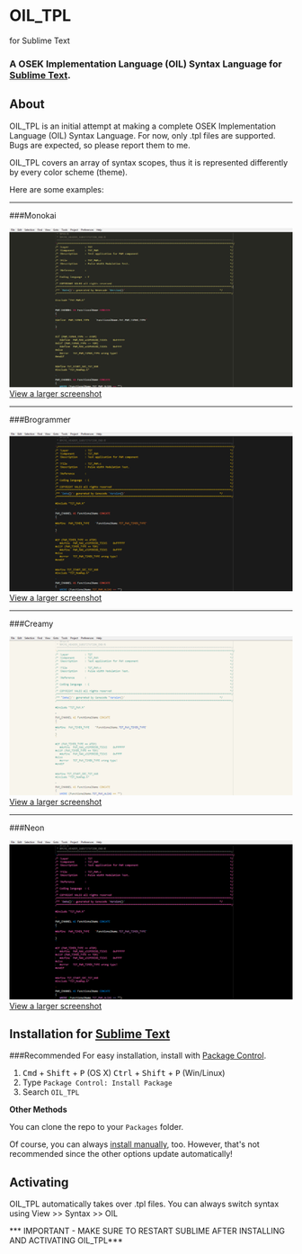 # OIL_TPL
 for Sublime Text


### A OSEK Implementation Language (OIL) Syntax Language for [Sublime Text](http://www.sublimetext.com/).

## About

OIL_TPL is an initial attempt at making a complete OSEK Implementation Language (OIL) Syntax Language.
For now, only .tpl files are supported. Bugs are expected, so please report them to me.

OIL_TPL covers an array of syntax scopes, thus it is represented differently by every color scheme (theme).

Here are some examples:
___
###Monokai

![image](screenshots/monokai.png)
[View a larger screenshot](https://raw.github.com/elgenius/OIL_TPL/blob/master/screenshots/monokai.png)
___
###Brogrammer

![image](screenshots/brogrammer.png)
[View a larger screenshot](https://raw.github.com/elgenius/OIL_TPL/blob/master/screenshots/brogrammer.png)

___
###Creamy

![image](screenshots/creamy.png)
[View a larger screenshot](https://raw.github.com/elgenius/OIL_TPL/blob/master/screenshots/creamy.png)
___
###Neon

![image](screenshots/neon.png)
[View a larger screenshot](https://raw.github.com/elgenius/OIL_TPL/blob/master/screenshots/neon.png)



## Installation for [Sublime Text](http://www.sublimetext.com/)

###Recommended
For easy installation, install with [Package Control](https://sublime.wbond.net/docs).

1. <kbd>Cmd</kbd> + <kbd>Shift</kbd> + <kbd>P</kbd> (OS X) <kbd>Ctrl</kbd> + <kbd>Shift</kbd> + <kbd>P</kbd> (Win/Linux)
2. Type `Package Control: Install Package`
3. Search `OIL_TPL`

**Other Methods**

You can clone the repo to your `Packages` folder.

Of course, you can always [install manually](https://github.com/elgenius/OIL_TPL/archive/master.zip), too. However, that's not recommended since the other options update automatically!

## Activating

OIL_TPL automatically takes over .tpl files. You can always switch syntax using View >> Syntax >> OIL


*** IMPORTANT - MAKE SURE TO RESTART SUBLIME AFTER INSTALLING AND ACTIVATING OIL_TPL***
